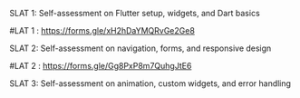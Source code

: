 SLAT 1:
Self-assessment on Flutter setup, widgets, and Dart basics

#LAT 1 : https://forms.gle/xH2hDaYMQRvGe2Ge8

SLAT 2:
Self-assessment on navigation, forms, and responsive design


#LAT 2 : https://forms.gle/Gg8PxP8m7QuhgJtE6

SLAT 3:
Self-assessment on animation, custom widgets, and error handling






